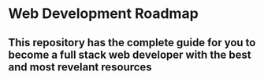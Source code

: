 # Web Development Roadmap
## This repository has the complete guide for you to become a full stack web developer with the best and most revelant resources
